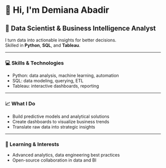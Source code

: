# 👋 Hi, I'm Demiana Abadir

## 🚀 Data Scientist & Business Intelligence Analyst

I turn data into actionable insights for better decisions.  
Skilled in **Python**, **SQL**, and **Tableau**.

---

### 💻 Skills & Technologies
- Python: data analysis, machine learning, automation
- SQL: data modeling, querying, ETL
- Tableau: interactive dashboards, reporting

---

### 📈 What I Do
- Build predictive models and analytical solutions
- Create dashboards to visualize business trends
- Translate raw data into strategic insights

---

### 🌱 Learning & Interests
- Advanced analytics, data engineering best practices
- Open-source collaboration in data and BI

<!-- Add your links below -->
<!--
### 🔗 Connect
- LinkedIn: https://www.linkedin.com/in/demianaabadir/
- Portfolio: https://your-site.com
-->
